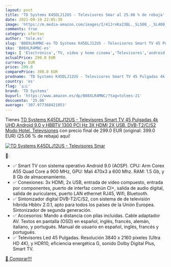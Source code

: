 ```yaml
---
layout: post
title: 'TD Systems K45DLJ12US - Televisores Smar al 25.06 % de rebaja'
date: 2021-09-19 22:05:39
image: 'https://m.media-amazon.com/images/I/41JrnKa23BL._SL500_._SL400_.jpg'
comments: true
category: ofertas
author: 'tole.es'
slug: 'B08XLR4MNC-es TD Systems K45DLJ12US - Televisores Smart TV 45 Pulgadas...'
sku: 'B08XLR4MNC-es'
tags: [ 'Electrónica','TV, vídeo y home cinema','Televisores','android','td systems', ]
actualPrice: 299.0 EUR
currency: EUR
price: 299.0
comparePrice: 399.0 EUR
prodname: 'TD Systems K45DLJ12US - Televisores Smart TV 45 Pulgadas 4k UHD  Android 9.0 y HBBTV  1300 PCI Hz  3X HDMI  2X USB. DVB-T2/C/S2  Modo Hotel. Televisiones'
country: 'es'
flag: '🇪🇸'
brand: 'TD Systems'
buyurl: 'https://www.amazon.es/dp/B08XLR4MNC/?tag=tolees-21'
descuento: '25.06'
average: '307.977368421053'
---
```


Tienes [TD Systems K45DLJ12US - Televisores Smart TV 45 Pulgadas 4k UHD  Android 9.0 y HBBTV  1300 PCI Hz  3X HDMI  2X USB. DVB-T2/C/S2  Modo Hotel. Televisiones](https://www.amazon.es/dp/B08XLR4MNC/?tag=tolees-21) con precio final de  299.0 EUR (original: 399.0 EUR) (25.06 %  de rebaja) aqui!

[![TD Systems K45DLJ12US - Televisores Smar](https://m.media-amazon.com/images/I/41JrnKa23BL._SL500_._SL400_.jpg)](https://www.amazon.es/dp/B08XLR4MNC/?tag=tolees-21)

🔎:

- ✅ Smart TV con sistema operativo Android 9.0 (AOSP). CPU: Arm Corex A55 Quad Core a 900 MHz, GPU: Mali 470x3 a 600 Mhz. RAM: 1.5 Gb, y 8 Gb de almacenamiento.
- ✅ Conexiones: 3x HDMI, 2x USB, entrada de vídeo compuesto, entrada por componentes, puerto de interfaz común CI+, salida de audio digital, salida de auriculares, puerto LAN ethernet RJ45, Wifi, Bluetooth.
- ✅ Sintonizador digital DVB-T2/C/S2, con sistema de de televisión híbrida Hbbtv 2.0.1, apto para todos los países de la Unión Europea. Sintonizador de segunda generación.
- ✅ Accesorios: Mando a distancia con pilas incluidas. Cable adaptador AV. Textos en pantalla (OSD) en español, inglés, francés, alemán, italiano, y portugués. Manual de usuario en español, inglés, francés y portugués.
- ✅ Televisores Led 45 Pulgadas. Resolución 3840 x 2160 píxeles (Ultra HD 4K), y HDR10, eficiencia energética G, sonido Dolby Digital Plus, Smart TV.

[🛒 Comprar!!!](https://www.amazon.es/dp/B08XLR4MNC/?tag=tolees-21)
